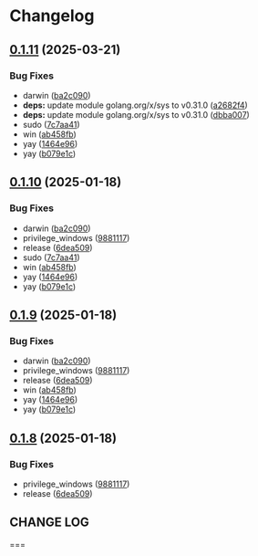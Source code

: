 # Changelog

## [0.1.11](https://github.com/davsk/frodo/compare/v0.1.10...v0.1.11) (2025-03-21)


### Bug Fixes

* darwin ([ba2c090](https://github.com/davsk/frodo/commit/ba2c09039b060db21ebf17baeae0e22e95bece94))
* **deps:** update module golang.org/x/sys to v0.31.0 ([a2682f4](https://github.com/davsk/frodo/commit/a2682f42ba44caf6b98c167e7a7a4eabe4c308b2))
* **deps:** update module golang.org/x/sys to v0.31.0 ([dbba007](https://github.com/davsk/frodo/commit/dbba0078d20dc46c1d967eb4e7cd27fe0047d2eb))
* sudo ([7c7aa41](https://github.com/davsk/frodo/commit/7c7aa4139c1c7b84c55a98b2b2d330efe06d3cc3))
* win ([ab458fb](https://github.com/davsk/frodo/commit/ab458fbb05b38c5f614b3a0549a1618811ad697c))
* yay ([1464e96](https://github.com/davsk/frodo/commit/1464e96aa255e5de47cd4ee0a790ef25bd73da41))
* yay ([b079e1c](https://github.com/davsk/frodo/commit/b079e1ca9b83938edca86660b8bddf5366b2b53f))

## [0.1.10](https://github.com/davsk/frodo/compare/v0.1.9...v0.1.10) (2025-01-18)


### Bug Fixes

* darwin ([ba2c090](https://github.com/davsk/frodo/commit/ba2c09039b060db21ebf17baeae0e22e95bece94))
* privilege_windows ([9881117](https://github.com/davsk/frodo/commit/9881117752328d96e56913a92d03b56f7ed5350b))
* release ([6dea509](https://github.com/davsk/frodo/commit/6dea509d4ac66e25bf42d4f8e4dd460b1e907d44))
* sudo ([7c7aa41](https://github.com/davsk/frodo/commit/7c7aa4139c1c7b84c55a98b2b2d330efe06d3cc3))
* win ([ab458fb](https://github.com/davsk/frodo/commit/ab458fbb05b38c5f614b3a0549a1618811ad697c))
* yay ([1464e96](https://github.com/davsk/frodo/commit/1464e96aa255e5de47cd4ee0a790ef25bd73da41))
* yay ([b079e1c](https://github.com/davsk/frodo/commit/b079e1ca9b83938edca86660b8bddf5366b2b53f))

## [0.1.9](https://github.com/davsk/frodo/compare/v0.1.8...v0.1.9) (2025-01-18)


### Bug Fixes

* darwin ([ba2c090](https://github.com/davsk/frodo/commit/ba2c09039b060db21ebf17baeae0e22e95bece94))
* privilege_windows ([9881117](https://github.com/davsk/frodo/commit/9881117752328d96e56913a92d03b56f7ed5350b))
* release ([6dea509](https://github.com/davsk/frodo/commit/6dea509d4ac66e25bf42d4f8e4dd460b1e907d44))
* win ([ab458fb](https://github.com/davsk/frodo/commit/ab458fbb05b38c5f614b3a0549a1618811ad697c))
* yay ([1464e96](https://github.com/davsk/frodo/commit/1464e96aa255e5de47cd4ee0a790ef25bd73da41))
* yay ([b079e1c](https://github.com/davsk/frodo/commit/b079e1ca9b83938edca86660b8bddf5366b2b53f))

## [0.1.8](https://github.com/davsk/frodo/compare/v0.1.7...v0.1.8) (2025-01-18)


### Bug Fixes

* privilege_windows ([9881117](https://github.com/davsk/frodo/commit/9881117752328d96e56913a92d03b56f7ed5350b))
* release ([6dea509](https://github.com/davsk/frodo/commit/6dea509d4ac66e25bf42d4f8e4dd460b1e907d44))

## CHANGE LOG
===
